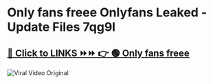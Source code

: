
 # Only fans freee Onlyfans Leaked - Update Files 7qg9l

## <h2><a href="https://clipsfans.com/Only_fans_freee&ref=git">🔗 Click to LINKS ⏩⏩ 👉 🟢 Only fans freee </a></h2>

<a href="https://clipsfans.com/Only_fans_freee&ref=git" rel="nofollow" data-target="animated-image.originalLink"><img src="https://i.ibb.co.com/xMMVF88/686577567.gif" alt="Viral Video Original" style="max-width: 100%; display: inline-block;" data-target="animated-image.originalImage"></a>

